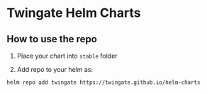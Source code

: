 # Twingate Helm Charts

## How to use the repo

1. Place your chart into `stable` folder

2. Add repo to your helm as:

```shell
helm repo add twingate https://twingate.github.io/helm-charts
```
